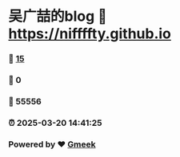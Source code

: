 # 吴广喆的blog :link: https://niffffty.github.io 
### :page_facing_up: [15](https://niffffty.github.io/tag.html) 
### :speech_balloon: 0 
### :hibiscus: 55556 
### :alarm_clock: 2025-03-20 14:41:25 
### Powered by :heart: [Gmeek](https://github.com/Meekdai/Gmeek)
